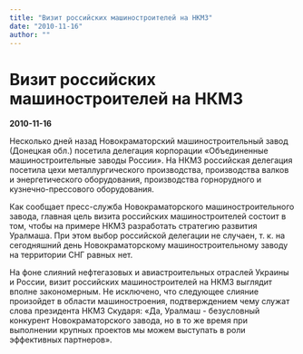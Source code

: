 ```yaml
---
title: "Визит российских машиностроителей на НКМЗ"
date: "2010-11-16"
author: ""
---
```


# Визит российских машиностроителей на НКМЗ

**2010-11-16** 

Несколько дней назад Новокраматорский машиностроительный завод (Донецкая обл.) посетила делегация корпорации «Объединенные машиностроительные заводы России». На НКМЗ российская делегация посетила цехи металлургического производства, производства валков и энергетического оборудования, производства горнорудного и кузнечно-прессового оборудования. 

 

 Как сообщает пресс-служба Новокраматорского машиностроительного завода, главная цель визита российских машиностроителей состоит в том, чтобы на примере НКМЗ разработать стратегию развития Уралмаша. При этом выбор российской делегации не случаен, т. к. на сегодняшний день Новокраматорскому машиностроительному заводу на территории СНГ равных нет.

 

 На фоне слияний нефтегазовых и авиастроительных отраслей Украины и России, визит российских машиностроителей на НКМЗ выглядит вполне закономерным. Не исключено, что следующее слияние произойдет в области машиностроения, подтверждением чему служат слова президента НКМЗ Скударя: «Да, Уралмаш - безусловный конкурент Новокраматорского завода, но в то же время при выполнении крупных проектов мы можем выступать в роли эффективных партнеров».